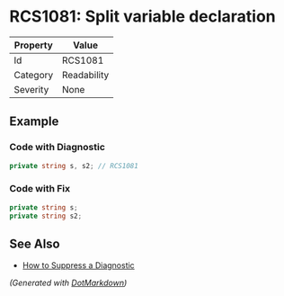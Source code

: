 # RCS1081: Split variable declaration

| Property | Value       |
| -------- | ----------- |
| Id       | RCS1081     |
| Category | Readability |
| Severity | None        |

## Example

### Code with Diagnostic

```csharp
private string s, s2; // RCS1081
```

### Code with Fix

```csharp
private string s;
private string s2;
```

## See Also

* [How to Suppress a Diagnostic](../HowToConfigureAnalyzers.md#how-to-suppress-a-diagnostic)


*\(Generated with [DotMarkdown](http://github.com/JosefPihrt/DotMarkdown)\)*